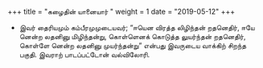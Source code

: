 ﻿+++
title = "கழைதின் யானையார்  "
weight = 1
date = "2019-05-12"
+++


- இவர் தைரியமும் கம்பீரமுமுடையவர்; “ஈயென விரத்த லிழிந்தன் றதனெதிர், ஈயே னென்ற லதனினு மிழிந்தன்று, கொள்ளெனக் கொடுத்த லுயர்ந்தன் றதனெதிர், கொள்ளே னென்ற  லதனினு முயர்ந்தன்று” என்பது இவருடைய வாக்கிற் சிறந்த பகுதி. இவராற் பாடப்பட்டோன் வல்விலோரி. 
  

